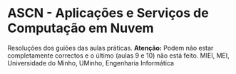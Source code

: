 # ASCN - Aplicações e Serviços de Computação em Nuvem
Resoluções dos guiões das aulas práticas.
**Atenção:** Podem não estar completamente correctos e o último (aulas 9 e 10) não está feito.
MIEI, MEI, Universidade do Minho, UMinho, Engenharia Informática
